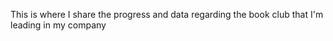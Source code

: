 This is where I share the progress and data regarding the book club that I'm leading in my company

